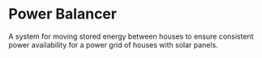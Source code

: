 # Power Balancer

A system for moving stored energy between houses to ensure consistent power
availability for a power grid of houses with solar panels.